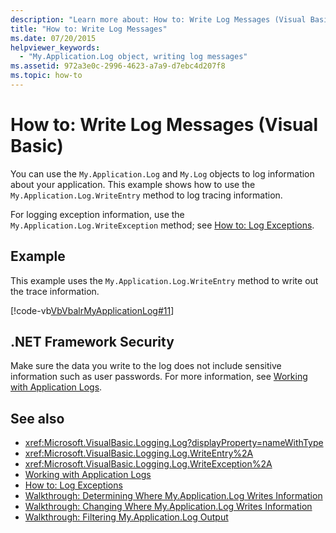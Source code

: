 ```yaml
---
description: "Learn more about: How to: Write Log Messages (Visual Basic)"
title: "How to: Write Log Messages"
ms.date: 07/20/2015
helpviewer_keywords:
  - "My.Application.Log object, writing log messages"
ms.assetid: 972a3e0c-2996-4623-a7a9-d7ebc4d207f8
ms.topic: how-to
---
```


# How to: Write Log Messages (Visual Basic)

You can use the `My.Application.Log` and `My.Log` objects to log information about your application. This example shows how to use the `My.Application.Log.WriteEntry` method to log tracing information.

For logging exception information, use the `My.Application.Log.WriteException` method; see [How to: Log Exceptions](how-to-log-exceptions.md).

## Example

This example uses the `My.Application.Log.WriteEntry` method to write out the trace information.

[!code-vb[VbVbalrMyApplicationLog#11](~/samples/snippets/visualbasic/VS_Snippets_VBCSharp/VbVbalrMyApplicationLog/VB/Form1.vb#11)]

## .NET Framework Security

Make sure the data you write to the log does not include sensitive information such as user passwords. For more information, see [Working with Application Logs](working-with-application-logs.md).

## See also

- <xref:Microsoft.VisualBasic.Logging.Log?displayProperty=nameWithType>
- <xref:Microsoft.VisualBasic.Logging.Log.WriteEntry%2A>
- <xref:Microsoft.VisualBasic.Logging.Log.WriteException%2A>
- [Working with Application Logs](working-with-application-logs.md)
- [How to: Log Exceptions](how-to-log-exceptions.md)
- [Walkthrough: Determining Where My.Application.Log Writes Information](walkthrough-determining-where-my-application-log-writes-information.md)
- [Walkthrough: Changing Where My.Application.Log Writes Information](walkthrough-changing-where-my-application-log-writes-information.md)
- [Walkthrough: Filtering My.Application.Log Output](walkthrough-filtering-my-application-log-output.md)
